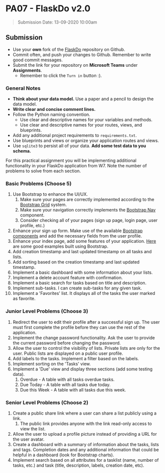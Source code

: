 # PA07 - FlaskDo v2.0

> Submission Date: 13-09-2020 10:00am

## Submission

* Use your **own** fork of the [FlaskDo](https://github.com/geokhoury/HTU-PA06-flaskdo) repository on Github.
* Commit often, and push your changes to Github. Remember to write good commit messages.
* Submit the link for your repository on **Microsoft Teams** under **Assignments**.
  * Remember to click the `Turn in` button :).

### General Notes

* **Think about your data model.** Use a paper and a pencil to design the data model.
* **Write clear and concise comment lines.**
* Follow the Python naming convention.
  * Use clear and descriptive names for your variables and methods.  
  * Use clear and descriptive names for your routes, views, and blueprints.
* Add any additional project requirements to `requirements.txt`.
* Use blueprints and views or organize your application routes and views.
* Use `sqlite3` to persist all of your data. **Add some test data to you schema.**

For this practical assignment you will be implementing additional functionality in your FlaskDo application from W7.
Note the number of problems to solve from each section.

### Basic Problems (**Choose 5**)

1. Use Bootstrap to enhance the UI/UX.
   1. Make sure your pages are correctly implemented according to the [Bootstrap Grid](https://getbootstrap.com/docs/4.5/layout/grid/) system.
   2. Make sure your navigation correctly implements the [Bootstrap Nav](https://getbootstrap.com/docs/4.5/components/navbar/) component.
   3. Consider checking all of your pages (sign up page, login page, user profile, etc.)
2. Enhance your sign up form. Make use of the available [Bootstrap components](https://getbootstrap.com/docs/4.5/components/) and add the necessary fields from the user profile.
3. Enhance your index page, add some features of your application. [Here](https://getbootstrap.com/docs/4.5/examples/) are some good examples built using Bootstrap.
4. Add creation timestamp and last updated timestamp on all tasks and lists.
5. Add sorting based on the creation timestamp and last updated timestamp.
6. Implement a basic dashboard with some information about your lists.
7. Implement a delete account feature with confirmation.
8. Implement a basic search for tasks based on title and description.
9. Implement sub-tasks. I can create sub-tasks for any given task.
10. Implement a 'Favorites' list. It displays all of the tasks the user marked as favorite.


### Junior Level Problems (**Choose 3**)


1. Redirect the user to edit their profile after a successful sign up. The user must first complete the profile before they can use the rest of the application.
2. Implement the change password functionality. Ask the user to provide the current password before changing the password.
3. Allow the user to control the visibility of lists. Private lists are only for the user. Public lists are displayed on a public user profile.
4. Add labels to the tasks. Implement a filter based on the labels.
5. Implement sorting on the 'Tasks' view.
6. Implement a 'Due' view and display three sections (add some testing data).
   1. Overdue - A table with all tasks overdue tasks.
   2. Due Today - A table with all tasks due today.
   3. Due this Week - A table with all tasks due this week.

### Senior Level Problems (**Choose 2**)

1. Create a public share link where a user can share a list publicly using a link. 
   1. The public link provides anyone with the link read-only access to view the list.
2. Allow the user to upload a profile picture instead of providing a URL for the user avatar.
3. Create a dashboard with a summary of information about the tasks, lists and tags. Completion dates and any additional information that could be helpful in a dashboard (look for Bootstrap charts).
4. Implement search based on all attributes for a tasklist (name, number of tasks, etc.) and task (title, description, labels, creation date, etc).
